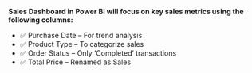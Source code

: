 **Sales Dashboard in Power BI will focus on key sales metrics using the following columns:**

- ✅ Purchase Date – For trend analysis
- ✅ Product Type – To categorize sales
- ✅ Order Status – Only ‘Completed’ transactions
- ✅ Total Price – Renamed as Sales
